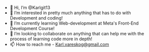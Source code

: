 - 👋 Hi, I’m @Karlgit13
- 👀 I’m interested in pretty much anything that has to do with Development and coding!
- 🌱 I’m currently learning Web-development at Meta's Front-End Development Course!
- 💞️ I’m looking to collaborate on anything that can help me with the process of learning code more in depth!
- 📫 How to reach me - Karl.vareskog@gmail.com

<!---
Karlgit13/Karlgit13 is a ✨ special ✨ repository because its `README.md` (this file) appears on your GitHub profile.
You can click the Preview link to take a look at your changes.
--->
